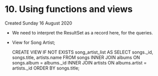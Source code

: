 # 10. Using functions and views
Created Sunday 16 August 2020


* We need to interpret the ResultSet as a record here, for the queries.



* View for Song Artist;

	CREATE VIEW IF NOT EXISTS song_artist_list AS 
	SELECT songs._id, songs.title, artists.name FROM songs INNER JOIN albums ON songs.album = albums._id INNER JOIN artists ON albums.artist = artists._id ORDER BY songs.title;


